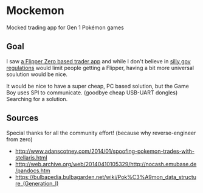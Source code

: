 # Mockemon
 Mocked trading app for Gen 1 Pokémon games

## Goal

I saw [a Flipper Zero based trader app](https://github.com/EstebanFuentealba/Flipper-Zero-Game-Boy-Pokemon-Trading) and while I don't believe in [silly gov regulations](https://hackaday.com/2024/02/12/canada-bans-flipper-zero-over-what-it-imagines-it-does/) would limit people getting a Flipper, having a bit more universal soulution would be nice.

It would be nice to have a super cheap, PC based solution, but the Game Boy uses SPI to communicate. (goodbye cheap USB-UART dongles) Searching for a solution.

## Sources

Special thanks for all the community effort! (because why reverse-engineer from zero)

- http://www.adanscotney.com/2014/01/spoofing-pokemon-trades-with-stellaris.html
- http://web.archive.org/web/20140410105329/http://nocash.emubase.de/pandocs.htm
- https://bulbapedia.bulbagarden.net/wiki/Pok%C3%A9mon_data_structure_(Generation_I)
